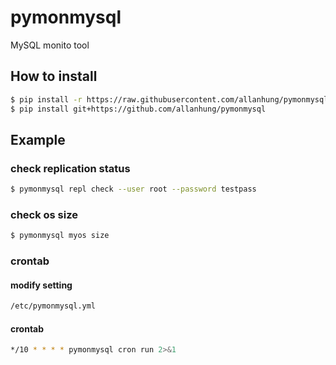 # pymonmysql

MySQL monito tool

## How to install
```sh
$ pip install -r https://raw.githubusercontent.com/allanhung/pymonmysql/master/requirements.txt
$ pip install git+https://github.com/allanhung/pymonmysql
```
    
## Example
### check replication status
```sh
$ pymonmysql repl check --user root --password testpass
```
### check os size
```sh
$ pymonmysql myos size
```
### crontab
#### modify setting
```sh
/etc/pymonmysql.yml
```
#### crontab
```sh
*/10 * * * * pymonmysql cron run 2>&1
```
